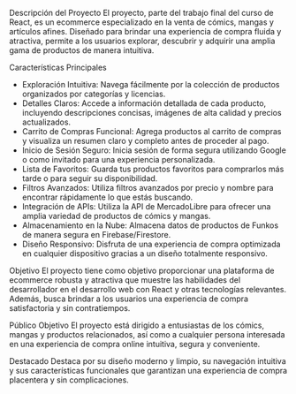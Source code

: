 Descripción del Proyecto
  El proyecto, parte del trabajo final del curso de React, es un ecommerce especializado en la venta de cómics, mangas y artículos afines. Diseñado para brindar una experiencia de compra fluida y atractiva, permite a los usuarios explorar, descubrir y adquirir una amplia gama de productos de manera intuitiva.

Características Principales

  -  Exploración Intuitiva: Navega fácilmente por la colección de productos organizados por categorías y licencias.
  -  Detalles Claros: Accede a información detallada de cada producto, incluyendo descripciones concisas, imágenes de alta calidad y precios actualizados.
  -  Carrito de Compras Funcional: Agrega productos al carrito de compras y visualiza un resumen claro y completo antes de proceder al pago.
  -  Inicio de Sesión Seguro: Inicia sesión de forma segura utilizando Google o como invitado para una experiencia personalizada.
  -  Lista de Favoritos: Guarda tus productos favoritos para comprarlos más tarde o para seguir su disponibilidad.
  -  Filtros Avanzados: Utiliza filtros avanzados por precio y nombre para encontrar rápidamente lo que estás buscando.
  -  Integración de APIs: Utiliza la API de MercadoLibre para ofrecer una amplia variedad de productos de cómics y mangas.
  -  Almacenamiento en la Nube: Almacena datos de productos de Funkos de manera segura en Firebase/Firestore.
  -  Diseño Responsivo: Disfruta de una experiencia de compra optimizada en cualquier dispositivo gracias a un diseño totalmente responsivo.

Objetivo
  El proyecto tiene como objetivo proporcionar una plataforma de ecommerce robusta y atractiva que muestre las habilidades del desarrollador en el desarrollo web con React y otras tecnologías relevantes. Además, busca brindar a los usuarios una experiencia de compra satisfactoria y sin contratiempos.

Público Objetivo
  El proyecto está dirigido a entusiastas de los cómics, mangas y productos relacionados, así como a cualquier persona interesada en una experiencia de compra online intuitiva, segura y conveniente.

Destacado
  Destaca por su diseño moderno y limpio, su navegación intuitiva y sus características funcionales que garantizan una experiencia de compra placentera y sin complicaciones.
